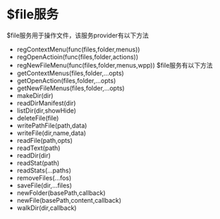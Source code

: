 # $file服务
$file服务用于操作文件，该服务provider有以下方法
+ regContextMenu(func(files,folder,menus))
+ regOpenActioin(func(files,folder,actions))
+ regNewFileMenu(func(files,folder,menus,wpp))
$file服务有以下方法
+ getContextMenus(files,folder,...opts)
+ getOpenAction(files,folder,...opts)
+ getNewFileMenus(files,folder,...opts)
+ makeDir(dir)
+ readDirManifest(dir)
+ listDir(dir,showHide)
+ deleteFile(file)
+ writePathFile(path,data)
+ writeFile(dir,name,data)
+ readFile(path,opts)
+ readText(path)
+ readDir(dir)
+ readStat(path)
+ readStats(...paths)
+ removeFiles(...fos)
+ saveFile(dir,...files)
+ newFolder(basePath,callback)
+ newFile(basePath,content,callback)
+ walkDir(dir,callback)
